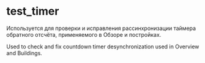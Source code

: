 # test_timer

Используется для проверки и исправления рассинхронизации таймера обратного отсчёта, применяемого в Обзоре и постройках.

Used to check and fix countdown timer desynchronization used in Overview and Buildings.

